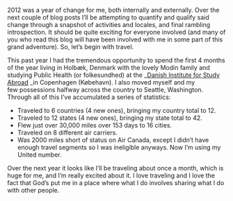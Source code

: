 2012 was a year of change for me, both internally and externally. Over the next couple of blog posts I&#8217;ll be attempting to quantify and qualify said change through a snapshot of activities and locales, and final rambling introspection. It should be quite exciting for everyone involved (and many of you who read this blog will have been involved with me in some part of this grand adventure). So, let&#8217;s begin with travel.



This past year I had the tremendous opportunity to spend the first 4 months of the year living in Holbæk, Denmark with the lovely Modin family and studying Public Health (or folkesundhed) at the _[Danish Institute for Study Abroad][1] _in Copenhagen (Købehavn). I also moved myself and my few possessions halfway across the country to Seattle, Washington. Through all of this I&#8217;ve accumulated a series of statistics:



* Traveled to 6 countries (4 new ones), bringing my country total to 12.
* Traveled to 12 states (4 new ones), bringing my state total to 42.
* Flew just over 30,000 miles over 153 days to 16 cities.
* Traveled on 8 different air carriers.
* Was 2000 miles short of status on Air Canada, except I didn&#8217;t have enough travel segments so I was ineligible anyways. Now I&#8217;m using my United number.



Over the next year it looks like I&#8217;ll be traveling about once a month, which is huge for me, and I&#8217;m really excited about it. I love traveling and I love the fact that God&#8217;s put me in a place where what I do involves sharing what I do with other people.

[1]: http://www.disabroad.org/ "DIS"